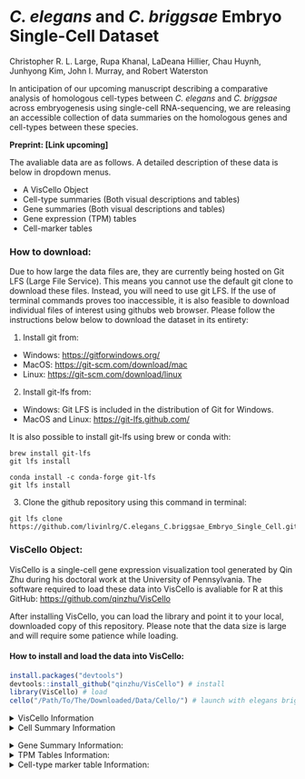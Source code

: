 # _C. elegans_ and _C. briggsae_ Embryo Single-Cell Dataset
Christopher R. L. Large, Rupa Khanal, LaDeana Hillier, Chau Huynh, Junhyong Kim, John I. Murray, and Robert Waterston

In anticipation of our upcoming manuscript describing a comparative analysis of homologous cell-types between _C. elegans_ and _C. briggsae_ across embryogenesis using single-cell RNA-sequencing, we are releasing an accessible collection of data summaries on the homologous genes and cell-types between these species.

__Preprint: [Link upcoming]__


The avaliable data are as follows. A detailed description of these data is below in dropdown menus.
 - A VisCello Object
 - Cell-type summaries (Both visual descriptions and tables)
 - Gene summaries (Both visual descriptions and tables)
 - Gene expression (TPM) tables
 - Cell-marker tables


### How to download:
Due to how large the data files are, they are currently being hosted on Git LFS (Large File Service). This means you cannot use the default git clone to download these files. Instead, you will need to use git LFS. If the use of terminal commands proves too inaccessible, it is also feasible to download individual files of interest using githubs web browser. Please follow the instructions below below to download the dataset in its entirety:

 1. Install git from:
 * Windows: <https://gitforwindows.org/>
 * MacOS: <https://git-scm.com/download/mac>
 * Linux: <https://git-scm.com/download/linux>

 2. Install git-lfs from:
 * Windows: Git LFS is included in the distribution of Git for Windows.
 * MacOS and Linux: <https://git-lfs.github.com/>

 It is also possible to install git-lfs using brew or conda with:
```
brew install git-lfs
git lfs install
```
```
conda install -c conda-forge git-lfs
git lfs install
```

 3. Clone the github repository using this command in terminal:
    
```
git lfs clone https://github.com/livinlrg/C.elegans_C.briggsae_Embryo_Single_Cell.git
```

### VisCello Object:
VisCello is a single-cell gene expression visualization tool generated by Qin Zhu during his doctoral work at the University of Pennsylvania. The software required to load these data into VisCello is avaliable for R at this GitHub: https://github.com/qinzhu/VisCello

After installing VisCello, you can load the library and point it to your local, downloaded copy of this repository. Please note that the data size is large and will require some patience while loading.

#### How to install and load the data into VisCello:

``` r
install.packages("devtools") 
devtools::install_github("qinzhu/VisCello") # install
library(VisCello) # load
cello("/Path/To/The/Downloaded/Data/Cello/") # launch with elegans briggsae data
```

<details>
           <summary>VisCello Information</summary>
<p>

<p align="center">
  <img width="800" src=/Example_Images/VisCelloExample.png>
</p>

 #### Summary:
<p>
 Using VisCello, you can visualize the expression of your favorite gene across the <em>C. elegans</em> and <em>C. briggsae</em> single-cell datasets in a number of different UMAP projections. Here we have included joint projections of the global dataset, of individual cell class subsets, and of embryo time subsets. All of the joint projections are generated using Seurat V4 CCA. We have also included projections in which the <em>C. elegans</em> and <em>C. briggsae</em> cells are displayed on their own in the same UMAP embeddings.
</p>

<p>
You can search for your favorite gene from either of the species by looking up the gene name, the sequence name, or the WBGene name.
</p>

<p>
 In addition to viewing expression, you can also visualize the cell identity and other metadata that we have annotated using the orthologous markers between <em>C. elegans</em> and <em>C. briggsae</em>. The information about these metadata columns is below.
</p>
 
#### Meta Data:
- lineage - The manually annotated cell lineage. For ambiguities in division orientation, an x is used (e.g. MSx to refer to MSa and MSp).
- cell_type - The terminal cell-type identities, manually annotated using homologous marker genes. 
- species - Whether the cell is from <em>C. elegans</em> or <em>C. briggsae</em>
- embryo_time - The estimated age of the embryo from which the cell was drawn. See Packer and Zhu et al., 2019 for more details on how this was caluclated. <em>C. briggsae</em> embryo_time was estimated using the orthologous genes between the species.
- dataset - Which collection batch the cells come from. 
- n_umi - The number of UMI-collapsed sequencing reads that are associated with the cell.
- genotype - The genotype from which the cell came from. Some of the _C. elegans_ cells are from mutant animals.
  - Wild-type _C. elegans_: N2 and VC2010
  - Wild-type _C. briggsae_: AF16
  - Mutant _C. elegans_ for mec-3: VC2396 mec-3(gk1126). Mutants for mec-3 appear to be missing their touch neurons and markers of the touch neurons are not detected.
  - Mutant _C. elegans_ for M03D4.4: VC4183 M03D4.4(gk5269[loxP + myo-2p::GFP::unc-54 3' UTR + rps-27p::neoR::unc-54 3' UTR + loxP]). This mutant strain for M03D4.4 appears otherwise wild-type in cell composition and expression.
  - Mutant _C. elegans_ for ceh-9: YL633 ceh-9(tm2747). This mutant strain for ceh-9 appears otherwise wild-type in cell composition and expression.
- potential_low_quality_cell - Using a variety of manual annotation stratagies, we have identified some cells that don't behave consistently across UMAP embeddings due to a variety of techincal reasons. These have been left in the dataset as they often represent 'normal cells', but have been labeled as being potentially low-quality.
- high_background - The amount of background reads was estimated for every cell similar to Packer and Zhu et al., 2019. The cells labeled here as TRUE had a fraction of reads from background higher than 0.75.
- possible_doublet - Droplets that annotated as possibly containing two or more cells. Not all cells annotated as possible droplets are as such. Please see Packer and Zhu et al., 2019 for details on how the background was estimated.
- packer_cell_type - Cell type annotation from Packer and Zhu et al., 2019.
- packer_cell_subtype - Cell type annotation from Packer and Zhu et al., 2019.
- packer_plot_cell_type - Cell type annotation from Packer and Zhu et al., 2019.
- SizeFactor - A column used to estimate the library size.
- smoothed_embryo_time - The estimated embryo time calculated as above, with an additional nearest neighbor smoothing algorithm to use the neighobring cell's embryo time and transcriptome to better approximate the age of the embryo.
- embryo_time_bin - Binned smoothed embryo time with lt_100 meaning 'less than 100' and gt_710 meaning 'greater than 710.
- Gene Expression - Used to inspect gene expression.
---
</p>
</details>

<details>
           <summary>Cell Summary Information</summary>
<p>
 <p>

 The cell-type summaries avaliable in the cell_plots/ directory describe how the cell-types differ between _C. elegans_ and _C. briggsae_ using a variety of summary statistics. The description of what is included in these summaries are below with an example plot for the ASG neuron:

 <p align="center">
  <img width="800" src=/Example_Images/ExampleASGNeuron.png>
</p>
 
 1. The relative TPM of every gene in _C. elegans_ and _C. briggsae_. Whether a gene is a cell-type marker within that species or both is labeled.
 2. A barplot of the cell-type markers from _C. elegans_ binned by their WormCat gene category.
 3. The top cell-type markers that are shared between species (black outline), private to _C. elegans_ (green), or private to _C. briggsae_ (blue). The private markers can also include genes that weren't annotated as being directly orthologous between the species.
 4. A bunch of cell type metrics, where the values for that cell type are shown in green for _C. elegans_ and blue for _C. briggsae_ (red for both) ontop of the dataset wide distribution.
  - Cell count: number of cells in the dataset
  - Gini coeficient: A measure of inequality that shows how evenly distributed the TPM values are (0 = even, 1 = skewed)
  - The number of genes ‘detected’ in that cell type. Calculated by generating 1000 bootstraps of the TPM, then selecting genes whose 95% lower CI doesn’t intersect 0.
  - How many of the markers of that cell-type are just in one species versus the total markers (shared + private)
  - The number of UMI-collapsed sequencing reads that are associated with the cell-type.
  - Jensen-Shannon Distance: Metric of distance between the two species cell transcriptomes.
  - Pearson Correlation: Metric of similarity between the two species cell transcriptomes.
  - The number of differentially expressed genes between the species.
---
</p>
</p>
</details>

</p>
</details>

<details>
           <summary>Gene Summary Information: </summary>
<p>
 <p>
The gene summaries avaliable in the gene_plots/ directory describe how the gene expression profiles differ between _C. elegans_ and _C. briggsae_ using a variety of summary statistics. The description of what is included in these summaries are below with an example plot for pha-4:

To be filled in
 
---
</p>
</p>
</details>


<details>
           <summary>TPM Tables Information: </summary>
<p>
 <p>

Avaliable here is the expression value of every gene in the _C. elegans_ and _C. briggsae_ genome, summarized as the transcripts per million (TPM) on pseudobulked progenitor and terminal cell-types. To evaluate the variation in the measurement of these TPM values, we have used bootstrapping to take samples of the cells and generate several confidence intervals on the cellular expression values. A gene can be thought of as confidently detected in that cell-type if its lower 95% confidence interval does not intersect zero. Additionally, we have assessed the percentage of cells from that cell-type that we were able to detect expression from.
 
---
</p>
</p>
</details>

<details>
           <summary>Cell-type marker table Information: </summary>
<p>
 <p>
  
To be filled in

---
</p>
</p>
</details>

